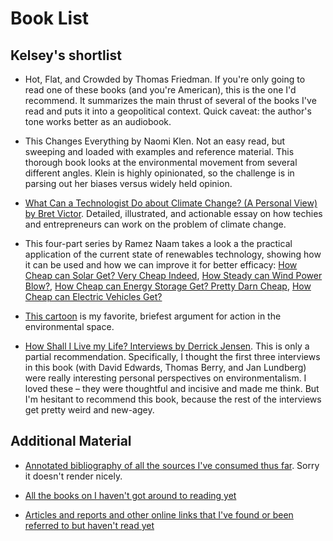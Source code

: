 # Book List

## Kelsey's shortlist

* Hot, Flat, and Crowded by Thomas Friedman. If you're only going to read one of these books (and you're American), this is the one I'd recommend. It summarizes the main thrust of several of the books I've read and puts it into a geopolitical context. Quick caveat: the author's tone works better as an audiobook.

* This Changes Everything by Naomi Klen. Not an easy read, but sweeping and loaded with examples and reference material. This thorough book looks at the environmental movement from several different angles. Klein is highly opinionated, so the challenge is in parsing out her biases versus widely held opinion.

* [What Can a Technologist Do about Climate Change? (A Personal View) by Bret Victor](http://worrydream.com/ClimateChange/). Detailed, illustrated, and actionable essay on how techies and entrepreneurs can work on the problem of climate change.

* This four-part series by Ramez Naam takes a look a the practical application of the current state of renewables technology, showing how it can be used and how we can improve it for better efficacy: [How Cheap can Solar Get? Very Cheap Indeed](http://rameznaam.com/2015/08/10/how-cheap-can-solar-get-very-cheap-indeed/), [How Steady can Wind Power Blow?](http://rameznaam.com/2015/08/30/how-steady-can-the-wind-blow/), [How Cheap can Energy Storage Get? Pretty Darn Cheap](http://rameznaam.com/2015/10/14/how-cheap-can-energy-storage-get/), [How Cheap can Electric Vehicles Get?](http://rameznaam.com/2016/04/12/how-cheap-can-electric-vehicles-get/)

* [This cartoon](http://www.kentucky.com/opinion/op-ed/article44162106.html) is my favorite, briefest argument for action in the environmental space.

* [How Shall I Live my Life? Interviews by Derrick Jensen](https://www.goodreads.com/book/show/2946563-how-shall-i-live-my-life). This is only a partial recommendation. Specifically, I thought the first three interviews in this book (with David Edwards, Thomas Berry, and Jan Lundberg) were really interesting personal perspectives on environmentalism. I loved these – they were thoughtful and incisive and made me think. But I'm hesitant to recommend this book, because the rest of the interviews get pretty weird and new-agey.


## Additional Material

* [Annotated bibliography of all the sources I've consumed thus far](https://github.com/Frijol/climate-change/blob/master/BIBLIOGRAPHY.md). Sorry it doesn't render nicely.

* [All the books on I haven't got around to reading yet](https://www.goodreads.com/review/list/18653539?shelf=climate-change%2Cto-read)

* [Articles and reports and other online links that I've found or been referred to but haven't read yet](https://github.com/Frijol/climate-change/blob/master/to_read.md)
